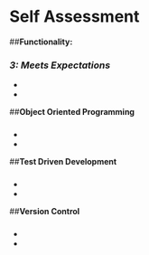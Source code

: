 # Self Assessment

##__**Functionality:**__
### *3: Meets Expectations*
*
*
##__**Object Oriented Programming**__
###
*
*
##__**Test Driven Development**__
###
*
*
##__**Version Control**__
###
*
*
